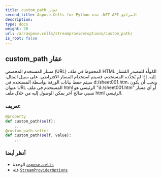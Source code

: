 ```yaml
---
title: custom_path عقار
second_title: Aspose.Cells for Python via .NET API المراجع
description:
type: docs
weight: 30
url: /ar/aspose.cells/streamprovideroptions/custom_path/
is_root: false
---
```

##  custom_path عقار

مسار المستخدم المخصص (URL) المحفوظ في ملف HTML المُولَّد للمصدر المُشار إليه. إذا لم يُحدِّده المستخدم، فسيتم استخدام المسار الافتراضي.
على سبيل المثال، سيتم حفظ بيانات الورقة بواسطة المستخدم في d:/sheet001.htm، ويجب أن يكون عنوان URL المستخدم في ملف html الرئيسي هو "d:/sheet001.htm" أو أي مسار نسبي صالح آخر يمكن الوصول إليه من خلال ملف html الرئيسي.
###  تعريف:
```python
@property
def custom_path(self):
    ...
@custom_path.setter
def custom_path(self, value):
    ...
```

###  أنظر أيضا
* الوحدة [`aspose.cells`](../../)
* فئة [`StreamProviderOptions`](/cells/python-net/ar/aspose.cells/streamprovideroptions)
